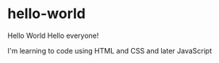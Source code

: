 # hello-world
Hello World
Hello everyone!

I'm learning to code using HTML and CSS and later JavaScript
